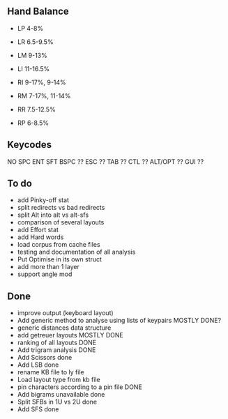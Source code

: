 Hand Balance
------------

  - LP 4-8%
  - LR 6.5-9.5% 
  - LM 9-13%
  - LI 11-16.5%

  - RI 9-17%, 9-14%
  - RM 7-17%, 11-14%
  - RR 7.5-12.5%
  - RP 6-8.5%

Keycodes
--------

NO
SPC
ENT
SFT
BSPC ??
ESC ??
TAB ??
CTL ??
ALT/OPT ??
GUI ??

To do
-----
  - add Pinky-off stat
  - split redirects vs bad redirects
  - split Alt into alt vs alt-sfs
  - comparison of several layouts
  - add Effort stat
  - add Hard words
  - load corpus from cache files
  - testing and documentation of all analysis
  - Put Optimise in its own struct
  - add more than 1 layer
  - support angle mod

Done
----
  - improve output (keyboard layout)
  - Add generic method to analyse using lists of keypairs MOSTLY DONE?
  - generic distances data structure
  - add getreuer layouts MOSTLY DONE
  - ranking of all layouts DONE
  - Add trigram analysis DONE
  - Add Scissors done
  - Add LSB done
  - rename KB file to ly file
  - Load layout type from kb file
  - pin characters according to a pin file DONE
  - Add bigrams unavailable done
  - Split SFBs in 1U vs 2U done
  - Add SFS done
